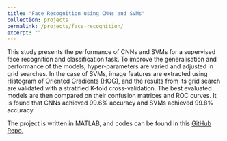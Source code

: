 ```yaml
---
title: "Face Recognition using CNNs and SVMs"
collection: projects
permalink: /projects/face-recognition/
excerpt: ""
---
```


This study presents the performance of CNNs and SVMs for a supervised face recognition and classification task. To 
improve the generalisation and performance of the models, hyper-parameters are varied and adjusted in grid searches. 
In the case of SVMs, image features are extracted using Histogram of Oriented Gradients (HOG), and the results from its
grid search are validated with a stratified K-fold cross-validation. The best evaluated models are then compared on their
confusion matrices and ROC curves. It is found that CNNs achieved 99.6% accuracy and SVMs achieved 99.8% accuracy.

The project is written in MATLAB, and codes can be found in this [GitHub Repo.](https://github.com/qisuqi/face-recognition-using-cnns-and-svms)




